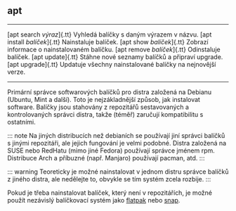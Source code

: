 ## apt

----------------------------- -------------------------------------------------------------
[apt search _výraz_]{.tt}     Vyhledá balíčky s daným výrazem v názvu.
[apt install _balíček_]{.tt}  Nainstaluje balíček.
[apt show _balíček_]{.tt}     Zobrazí informace o nainstalovaném balíčku.
[apt remove _balíček_]{.tt}   Odinstaluje balíček.
[apt update]{.tt}             Stáhne nové seznamy balíčků a připraví upgrade.
[apt upgrade]{.tt}            Updatuje všechny nainstalované balíčky na nejnovější verze.
----------------------------- -------------------------------------------------------------

Primární správce softwarových balíčků pro distra založená na Debianu (Ubuntu, Mint a další).
Toto je nejzákladnější způsob, jak instalovat software. Balíčky jsou stahovány z repozitářů sestavovaných a kontrolovaných správci distra, takže (téměř) zaručují kompatibilitu s ostatními.

::: note
Na jiných distribucích než debianích se používají jiní správci balíčků s jinými repozitáři, ale jejich fungování je velmi podobné. Distra založená na SUSE nebo RedHatu (mimo jiné Fedora) používají správce jménem <term>rpm</term>. Distribuce Arch a příbuzné (např. Manjaro) používají <term>pacman</term>, atd.
:::

::: warning
Teoreticky je možné nainstalovat v jednom distru správce balíčků z jiného distra, ale nedělejte to, obvykle se tím systém zcela rozbije.
:::

Pokud je třeba nainstalovat balíček, který není v repozitářích, je možné použít nezávislý balíčkovací systém jako [flatpak](#flatpak) nebo [snap](#snap).
